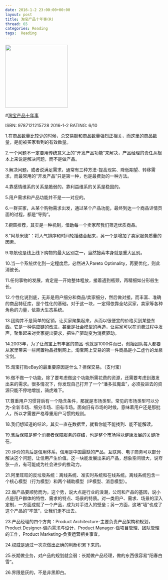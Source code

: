 ```yaml
---
date: 2016-1-2 23:00:00+00:00
layout: post
title: 淘宝产品十年事(R)
thread: 65
categories: Reading
tags:  Reading
---
```


<img src="http://ec4.images-amazon.com/images/I/414k7DbTMYL.jpg" width="200" />

#[淘宝产品十年事](http://amzn.to/1mnmuuJ)

ISBN: 9787121215728 2016-1-2 RATING: 6/10

1.在商品数量比较少的时候，总交易额和商品数量强烈正相关，而这里的商品数量，是能被买家看到的有效数量。

2.一个问题不一定要用传统意义上的“开发产品功能”来解决，产品经理的责任从根本上来说是解决问题，而不是做产品。

3.解决问题，或者说满足需求，通常有三种方法-提高现实、降低期望、转移需求，而最常用的“开发产品”只是第一种，也是最费劲的一种方法。

4.靠感情维系的关系是脆弱的，靠利益维系的关系是稳固的。

5.用户需求和产品功能并不是一一对应的。

6.一群买家，从某个购物需求出发，通过某个产品功能，最终到达一个商品详情页面的过程，都是“导购”。

7.橱窗推荐，其实是一种机制，借助每一个卖家帮我们筛选优质商品。

8."阿基米德"：将人气排序和时间轮播结合起来，另一个是增加了卖家服务质量的因素。

9.导航也是线上线下购物的最大区别之一，当然搜索本身就是重大区别。

10.当一个系统优化到一定程度后，必然进入Pareto Optimality，再要优化，则此消彼长。

11.任何事物的发展，肯定是一开始整体粗放，接着遇到瓶颈，再精细如分形般生长。

12.个性化说到底，无非是用户细分和商品/卖家细分，然后做对接。而丰富、准确的商品特征库，是个性化的基础，对于这一块，一定得依靠全站买家，卖家等各种角色的力量，依靠大生态系统。

13.团购并不是简单的促销，让买家聚集起来，从而以很便宜的价格买到某些东西。它是一种供应链的改进，甚至是社会模型的再造，让买家可以在消费过程中发声，聚集起来对卖家提出要求，把生产驱动变为消费驱动。

14.2003年，为了让淘宝上有丰富的商品-也就是1000件而已，创始团队每人都要从家里带来一些闲置物品挂到网上。淘宝网上交易的第一件商品是小二虚竹的龙泉宝剑。

15.淘宝打败eBay的最重要原因是什么？担保交易。（支付宝）

16.做不做一个功能，除了要考虑做这个功能所需花费的资源，还需要考虑到激发出来的需求。很多情况下，你发现自己打开了一个“潘多拉魔盒”，必须投进去的资源只能不停地增加，骑虎难下。

17.尊重用户习惯背后有一个隐含条件，那就是市场类型。常见的市场类型可以分为-全新市场、细分市场、旧有市场。面向旧有市场的时候，意味着用户还是那批人，所以才需要严格尊重用户习惯的规则。

18.我们想知道的结论，其实一直在数据里，就看你能不能找到、能不能解读。

19.售后保障是整个消费者保障服务的症结，也是整个市场得以健康发展的关键所在。

20.评价的背后是信用体系，信用是中国最缺的产品，互联网、电子商务可以部分解决这个问题，让信用产生价值。这一块能发展出来的产品，想象空间很大，说夸张一点，有可能成为社会进步的推动力。

21.阿里旺旺的反垃圾系统：离线系统、准实时系统和在线系统。离线系统包含一个核心模型（行为模型）和两个辅助模型（IP模型、消息模型）。

22.做产品要顺势而为，这个势，说大点是行业的浪潮，公司和产品的基因，说小点是用户群体的特性、需求的特点、场景的特质。对一类用户、需求、场景的深入定制，一方面成就了一个产品，成为对手进入的壁垒；另一方面，这堵“墙”也成了这个产品的“牢笼”，让我们走不出去。

23.产品经理的四个方向：Product Architecture-主要负责产品架构和规划，Product Designer-偏向需求与设计，Product Manager-做项目管理、团队管理的工作，Product Marketing-负责运营相关事宜。

24.权威是通过一次次做出正确的判断积累下来的。

25.长期做业务，对产品的规划就会弱：长期做产品经理，做的东西很容易“阳春白雪”。

26.界限是灰的，不是非黑即白。
